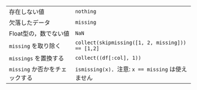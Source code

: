 |                       |                                                  |
| --------------------- | ------------------------------------------------ |
| 存在しない値  | `nothing`                                        |
| 欠落したデータ   | `missing`                                        |
| Float型の，数でない値 | `NaN`                                            |
| `missing` を取り除く | `collect(skipmissing([1, 2, missing])) == [1,2]` |
| `missings` を置換する   | `collect((df[:col], 1))`                         |
| `missing` か否かをチェックする | `ismissing(x)`．注意: `x == missing` は使えません   |
